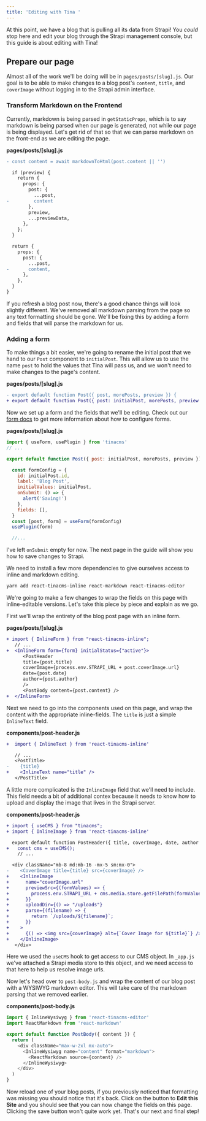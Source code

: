```yaml
---
title: 'Editing with Tina '
---
```


At this point, we have a blog that is pulling all its data from Strapi! You _could_ stop here and edit your blog through the Strapi management console, but this guide is about editing with Tina!

## Prepare our page

Almost all of the work we'll be doing will be in `pages/posts/[slug].js`. Our goal is to be able to make changes to a blog post's `content`, `title`, and `coverImage` without logging in to the Strapi admin interface.

### Transform Markdown on the Frontend

Currently, markdown is being parsed in `getStaticProps`, which is to say markdown is being parsed when our page is generated, not while our page is being displayed. Let's get rid of that so that we can parse markdown on the front-end as we are editing the page.

**pages/posts/\[slug\].js**

```diff
- const content = await markdownToHtml(post.content || '')

  if (preview) {
    return {
      props: {
        post: {
          ...post,
-         content
        },
        preview,
        ...previewData,
      },
    };
  }

  return {
    props: {
      post: {
        ...post,
-       content,
      },
    },
  }
}
```

If you refresh a blog post now, there's a good chance things will look slightly different. We've removed all markdown parsing from the page so any text formatting should be gone. We'll be fixing this by adding a form and fields that will parse the markdown for us.

### Adding a form

To make things a bit easier, we're going to rename the initial post that we hand to our `Post` component to `initialPost`. This will allow us to use the name `post` to hold the values that Tina will pass us, and we won't need to make changes to the page's content.

**pages/posts/\[slug\].js**

```diff
- export default function Post({ post, morePosts, preview }) {
+ export default function Post({ post: initialPost, morePosts, preview }) {
```

Now we set up a form and the fields that we'll be editing. Check out our [form docs](/docs/forms) to get more information about how to configure forms.

**pages/posts/\[slug\].js**

```js
import { useForm, usePlugin } from 'tinacms'
// ...

export default function Post({ post: initialPost, morePosts, preview }) {

  const formConfig = {
    id: initialPost.id,
    label: 'Blog Post',
    initialValues: initialPost,
    onSubmit: () => {
      alert('Saving!')
    },
    fields: [],
  }
  const [post, form] = useForm(formConfig)
  usePlugin(form)

  //...
```

I've left `onSubmit` empty for now. The next page in the guide will show you how to save changes to Strapi.

We need to install a few more dependencies to give ourselves access to inline and markdown editing.

```bash
yarn add react-tinacms-inline react-markdown react-tinacms-editor
```

We're going to make a few changes to wrap the fields on this page with inline-editable versions. Let's take this piece by piece and explain as we go.

First we'll wrap the entirety of the blog post page with an inline form.

**pages/posts/\[slug\].js**

```diff
+ import { InlineForm } from "react-tinacms-inline";
   // ...
+  <InlineForm form={form} initialStatus={"active"}>
      <PostHeader
      title={post.title}
      coverImage={process.env.STRAPI_URL + post.coverImage.url}
      date={post.date}
      author={post.author}
      />
      <PostBody content={post.content} />
+  </InlineForm>
```

Next we need to go into the components used on this page, and wrap the content with the appropriate inline-fields. The `title` is just a simple `InlineText` field.

**components/post-header.js**

```diff
+  import { InlineText } from 'react-tinacms-inline'

   // ...
   <PostTitle>
-    {title}
+    <InlineText name="title" />
   </PostTitle>
```

A little more complicated is the `InlineImage` field that we'll need to include. This field needs a bit of additional contex because it needs to know how to upload and display the image that lives in the Strapi server.

**components/post-header.js**

```diff
+ import { useCMS } from "tinacms";
+ import { InlineImage } from 'react-tinacms-inline'

  export default function PostHeader({ title, coverImage, date, author }) {
+   const cms = useCMS();
    // ...

  <div className="mb-8 md:mb-16 -mx-5 sm:mx-0">
-    <CoverImage title={title} src={coverImage} />
+    <InlineImage
+      name="coverImage.url"
+      previewSrc={(formValues) => {
+        process.env.STRAPI_URL + cms.media.store.getFilePath(formValues.coverImage.url)
+      }}
+      uploadDir={() => "/uploads"}
+      parse={(filename) => {
+        return `/uploads/${filename}`;
+      }}
+    >
+      {() => <img src={coverImage} alt={`Cover Image for ${title}`} />}
+    </InlineImage>
   </div>
```

Here we used the `useCMS` hook to get access to our CMS object. In `_app.js` we've attached a Strapi media store to this object, and we need access to that here to help us resolve image urls.

Now let's head over to `post-body.js` and wrap the content of our blog post with a WYSIWYG markdown editor. This will take care of the markdown parsing that we removed earlier.

**components/post-body.js**

```js
import { InlineWysiwyg } from 'react-tinacms-editor'
import ReactMarkdown from 'react-markdown'

export default function PostBody({ content }) {
  return (
    <div className="max-w-2xl mx-auto">
      <InlineWysiwyg name="content" format="markdown">
        <ReactMarkdown source={content} />
      </InlineWysiwyg>
    </div>
  )
}
```

Now reload one of your blog posts, if you previously noticed that formatting was missing you should notice that it's back. Click on the button to **Edit this Site** and you should see that you can now change the fields on this page. Clicking the save button won't quite work yet. That's our next and final step!

